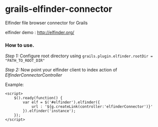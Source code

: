 grails-elfinder-connector
=========================

Elfinder file browser connector for Grails

elfinder demo : http://elfinder.org/

### How to use.
*Step 1:*
Configure root directory using `grails.plugin.elfinder.rootDir = "PATH_TO_ROOT_DIR"`

*Step 2:*
Now point your elfinder client to index action of *ElfinderConnectorController*

Example:
```
<script>
	$().ready(function() {
		var elf = $('#elfinder').elfinder({
			url : '${g.createLink(controller:'elfinderConnector')}'
		}).elfinder('instance');
	});
</script>
```

